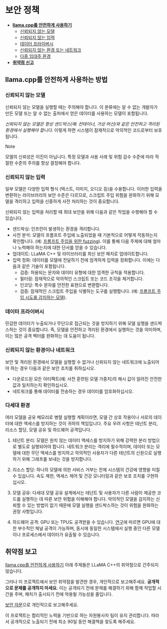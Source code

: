 # 보안 정책

 - [**llama.cpp를 안전하게 사용하기**](#llamacpp를-안전하게-사용하기)
   - [신뢰되지 않는 모델](#신뢰되지-않는-모델)
   - [신뢰되지 않는 입력](#신뢰되지-않는-입력)
   - [데이터 프라이버시](#데이터-프라이버시)
   - [신뢰되지 않는 환경 또는 네트워크](#신뢰되지-않는-환경-또는-네트워크)
   - [다중 임대주 환경](#다중-임대주-환경)
 - [**취약점 신고**](#취약점-신고)

## llama.cpp를 안전하게 사용하는 방법

### 신뢰되지 않는 모델
신뢰되지 않는 모델을 실행할 때는 주의해야 합니다. 이 분류에는 알 수 없는 개발자가 만든 모델 또는 알 수 없는 출처에서 얻은 데이터를 사용하는 모델이 포함됩니다.

*신뢰되지 않는 모델은 항상 샌드박스(예: 컨테이너, 가상 머신)와 같은 안전하고 격리된 환경에서 실행해야 합니다.* 이렇게 하면 시스템이 잠재적으로 악의적인 코드로부터 보호됩니다.

> [!NOTE]
> 모델의 신뢰성은 이진이 아닙니다. 특정 모델과 사용 사례 및 위험 감수 수준에 따라 적절한 수준의 주의를 항상 결정해야 합니다.

### 신뢰되지 않는 입력

일부 모델은 다양한 입력 형식 (텍스트, 이미지, 오디오 등)을 수용합니다. 이러한 입력을 변환하는 라이브러리의 보안 수준은 다르므로, 스크립트 주입 위험을 완화하기 위해 모델을 격리하고 입력을 신중하게 사전 처리하는 것이 중요합니다.

신뢰되지 않는 입력을 처리할 때 최대 보안을 위해 다음과 같은 작업을 수행해야 할 수 있습니다.

* 샌드박싱: 인프런이 발생하는 환경을 격리합니다.
* 사전 분석: 모델이 프롬프트 주입에 노출되었을 때 기본적으로 어떻게 작동하는지 확인합니다. (예: [프롬프트 주입을 위한 fuzzing](https://github.com/FonduAI/awesome-prompt-injection?tab=readme-ov-file#tools)). 이를 통해 다음 주제에 대해 얼마나 노력해야 하는지에 대한 단서를 얻을 수 있습니다.
* 업데이트: LLaMA C++ 및 라이브러리를 최신 보안 패치로 업데이트합니다.
* 입력 정화: 데이터를 모델에 전달하기 전에 엄격하게 입력을 정화합니다. 이에는 다음과 같은 기술이 포함됩니다.
    * 검증: 허용되는 문자와 데이터 유형에 대한 엄격한 규칙을 적용합니다.
    * 필터링: 잠재적으로 악의적인 스크립트 또는 코드 조각을 제거합니다.
    * 인코딩: 특수 문자를 안전한 표현으로 변환합니다.
    * 검증: 잠재적인 스크립트 주입을 식별하는 도구를 실행합니다. (예: [프롬프트 주입 시도를 감지하는 모델](https://python.langchain.com/docs/guides/safety/hugging_face_prompt_injection)).

### 데이터 프라이버시

민감한 데이터가 누출되거나 무단으로 접근되는 것을 방지하기 위해 모델 실행을 샌드박스하는 것이 중요합니다. 즉, 모델을 안전하고 격리된 환경에서 실행하는 것을 의미하며, 이는 많은 공격 벡터를 완화하는 데 도움이 됩니다.

### 신뢰되지 않는 환경이나 네트워크

보안 및 격리된 환경에서 모델을 실행할 수 없거나 신뢰되지 않는 네트워크에 노출되어야 하는 경우 다음과 같은 보안 조치를 취하십시오.
* 다운로드된 모든 아티팩트(예: 사전 훈련된 모델 가중치)의 해시 값이 알려진 안전한 값과 일치하는지 확인하십시오.
* 네트워크를 통해 데이터를 전송하는 경우 데이터를 암호화하십시오.

### 다세대 환경

여러 모델을 공유 메모리로 병렬 실행할 계획이라면, 모델 간 상호 작용이나 서로의 데이터에 대한 액세스를 방지하는 것이 귀하의 책임입니다. 주요 우려 사항은 테넌트 분리, 리소스 할당, 모델 공유 및 하드웨어 공격입니다.

1. 테넌트 분리: 모델은 원치 않는 데이터 액세스를 방지하기 위해 강력한 분리 방법으로 별도로 실행되어야 합니다. 네트워크 분리는 격리에 필수적이며, 데이터 또는 모델에 대한 무단 액세스를 방지하고 악의적인 사용자가 다른 테넌트의 신원으로 실행하기 위해 그래프를 보내는 것을 방지합니다.

2. 리소스 할당: 하나의 모델에 의한 서비스 거부는 전체 시스템의 건강에 영향을 미칠 수 있습니다. 속도 제한, 액세스 제어 및 건강 모니터링과 같은 보호 조치를 구현하십시오.

3. 모델 공유: 다세대 모델 공유 설계에서는 테넌트 및 사용자가 다른 사람이 제공한 코드를 실행하는 데 따른 보안 위험을 이해해야 합니다. 악의적인 모델을 감지하는 신뢰할 수 있는 방법이 없기 때문에 모델 실행을 샌드박스하는 것이 위험을 완화하는 권장 사항입니다.

4. 하드웨어 공격: GPU 또는 TPU도 공격받을 수 있습니다. [연구](https://scholar.google.com/scholar?q=gpu+side+channel)에 따르면 GPU에 대한 부수적인 채널 공격이 가능하며, 동시에 동일한 시스템에서 실행 중인 다른 모델이나 프로세스에서 데이터가 유출될 수 있습니다.

## 취약점 보고

[llama.cpp를 안전하게 사용하기](#using-llamacpp-securely) 아래 주제들은 LLaMA C++의 취약점으로 간주되지 않습니다.

<!-- normal version -->
그러나 이 프로젝트에서 보안 취약점을 발견한 경우, 개인적으로 보고해주세요. **공개적으로 문제를 공개하지 마세요.** 이는 공개되기 전에 문제를 해결하기 위해 함께 작업할 시간을 주며, 패치가 출시되기 전에 악용될 가능성을 줄입니다.

[보안 자문](https://github.com/ggerganov/llama.cpp/security/advisories/new)으로 개인적으로 보고해주세요.

이 프로젝트는 합리적인 노력을 기반으로 하는 자원봉사자 팀이 유지 관리합니다. 따라서 공개적으로 노출되기 전에 최소 90일 동안 해결책을 찾도록 해주세요.
